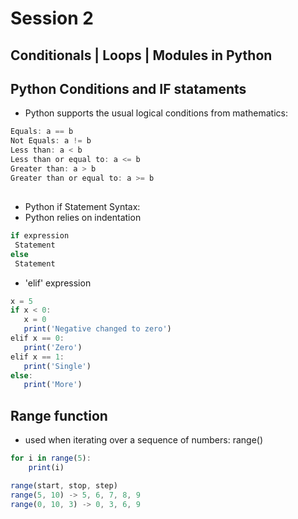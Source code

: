# Session 2
## Conditionals | Loops | Modules in Python


##
## Python Conditions and IF stataments
 - Python supports the usual logical conditions from mathematics:
 
 ```js
 Equals: a == b
Not Equals: a != b
Less than: a < b
Less than or equal to: a <= b
Greater than: a > b
Greater than or equal to: a >= b
```

##
- Python if Statement Syntax:
- Python relies on indentation


```js
if expression
 Statement
else 
 Statement
```

- 'elif' expression

```js
x = 5
if x < 0:
   x = 0
   print('Negative changed to zero')
elif x == 0:
   print('Zero')
elif x == 1:
   print('Single')
else:
   print('More')
```

##
## Range function

- used when iterating over a sequence of numbers: range()
```js
for i in range(5):
    print(i)
```

```js
range(start, stop, step)
range(5, 10) -> 5, 6, 7, 8, 9
range(0, 10, 3) -> 0, 3, 6, 9
```
